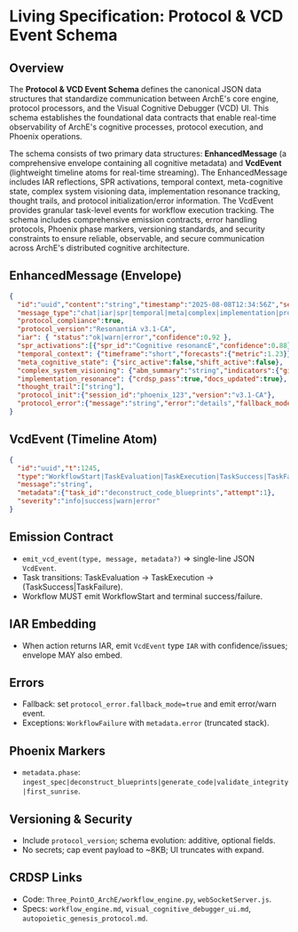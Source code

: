 # Living Specification: Protocol & VCD Event Schema

## Overview

The **Protocol & VCD Event Schema** defines the canonical JSON data structures that standardize communication between ArchE's core engine, protocol processors, and the Visual Cognitive Debugger (VCD) UI. This schema establishes the foundational data contracts that enable real-time observability of ArchE's cognitive processes, protocol execution, and Phoenix operations.

The schema consists of two primary data structures: **EnhancedMessage** (a comprehensive envelope containing all cognitive metadata) and **VcdEvent** (lightweight timeline atoms for real-time streaming). The EnhancedMessage includes IAR reflections, SPR activations, temporal context, meta-cognitive state, complex system visioning data, implementation resonance tracking, thought trails, and protocol initialization/error information. The VcdEvent provides granular task-level events for workflow execution tracking. The schema includes comprehensive emission contracts, error handling protocols, Phoenix phase markers, versioning standards, and security constraints to ensure reliable, observable, and secure communication across ArchE's distributed cognitive architecture.

## EnhancedMessage (Envelope)
```json
{
  "id":"uuid","content":"string","timestamp":"2025-08-08T12:34:56Z","sender":"user|arche",
  "message_type":"chat|iar|spr|temporal|meta|complex|implementation|protocol_init|error",
  "protocol_compliance":true,
  "protocol_version":"ResonantiA v3.1-CA",
  "iar": { "status":"ok|warn|error","confidence":0.92 },
  "spr_activations":[{"spr_id":"Cognitive resonancE","confidence":0.88}],
  "temporal_context": {"timeframe":"short","forecasts":{"metric":1.23}},
  "meta_cognitive_state": {"sirc_active":false,"shift_active":false},
  "complex_system_visioning": {"abm_summary":"string","indicators":{"gini":0.41}},
  "implementation_resonance": {"crdsp_pass":true,"docs_updated":true},
  "thought_trail":["string"],
  "protocol_init":{"session_id":"phoenix_123","version":"v3.1-CA"},
  "protocol_error":{"message":"string","error":"details","fallback_mode":true}
}
```

## VcdEvent (Timeline Atom)
```json
{
  "id":"uuid","t":1245,
  "type":"WorkflowStart|TaskEvaluation|TaskExecution|TaskSuccess|TaskFailure|WorkflowSuccess|WorkflowFailure|ThoughtTrail|IAR|SPR|Temporal|Meta|Complex|Implementation",
  "message":"string",
  "metadata":{"task_id":"deconstruct_code_blueprints","attempt":1},
  "severity":"info|success|warn|error"
}
```

## Emission Contract
- `emit_vcd_event(type, message, metadata?)` ⇒ single-line JSON `VcdEvent`.
- Task transitions: TaskEvaluation → TaskExecution → (TaskSuccess|TaskFailure).
- Workflow MUST emit WorkflowStart and terminal success/failure.

## IAR Embedding
- When action returns IAR, emit `VcdEvent` type `IAR` with confidence/issues; envelope MAY also embed.

## Errors
- Fallback: set `protocol_error.fallback_mode=true` and emit error/warn event.
- Exceptions: `WorkflowFailure` with `metadata.error` (truncated stack).

## Phoenix Markers
- `metadata.phase`: `ingest_spec|deconstruct_blueprints|generate_code|validate_integrity|first_sunrise`.

## Versioning & Security
- Include `protocol_version`; schema evolution: additive, optional fields.
- No secrets; cap event payload to ~8KB; UI truncates with expand.

## CRDSP Links
- Code: `Three_PointO_ArchE/workflow_engine.py`, `webSocketServer.js`.
- Specs: `workflow_engine.md`, `visual_cognitive_debugger_ui.md`, `autopoietic_genesis_protocol.md`.
